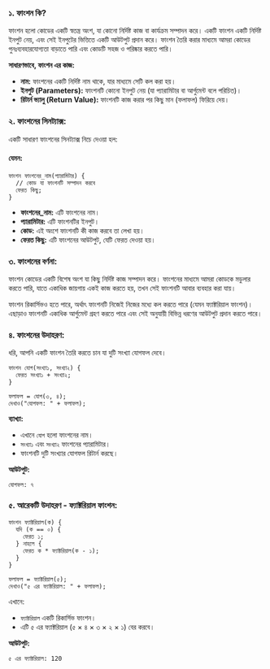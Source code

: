 ### ১. **ফাংশন কি?** 

ফাংশন হলো কোডের একটি স্বতন্ত্র অংশ, যা কোনো নির্দিষ্ট কাজ বা কার্যক্রম সম্পাদন করে। একটি ফাংশন একটি নির্দিষ্ট ইনপুট নেয়, এবং সেই ইনপুটের ভিত্তিতে একটি আউটপুট প্রদান করে। ফাংশন তৈরি করার মাধ্যমে আমরা কোডের পুনঃব্যবহারযোগ্যতা বাড়াতে পারি এবং কোডটি সহজ ও পরিষ্কার করতে পারি।

**সাধারণভাবে, ফাংশন এর কাজ:**

* **নাম:** ফাংশনের একটি নির্দিষ্ট নাম থাকে, যার মাধ্যমে সেটি কল করা হয়।
* **ইনপুট (Parameters):** ফাংশনটি কোনো ইনপুট নেয় (যা প্যারামিটার বা আর্গুমেন্ট বলে পরিচিত)।
* **রিটার্ন ভ্যালু (Return Value):** ফাংশনটি কাজ করার পর কিছু মান (ফলাফল) ফিরিয়ে দেয়।

### ২. **ফাংশনের সিনট্যাক্স:**

একটি সাধারণ ফাংশনের সিনট্যাক্স নিচে দেওয়া হল:

#### **যেমন:**

```text
ফাংশন ফাংশনের_নাম(প্যারামিটার) {
  // কোড যা ফাংশনটি সম্পাদন করবে
  ফেরত কিছু;
}
```

* **ফাংশনের\_নাম:** এটি ফাংশনের নাম।
* **প্যারামিটার:** এটি ফাংশনটির ইনপুট।
* **কোড:** এই অংশে ফাংশনটি কী কাজ করবে তা লেখা হয়।
* **ফেরত কিছু:** এটি ফাংশনের আউটপুট, যেটি ফেরত দেওয়া হয়।

### ৩. **ফাংশনের বর্ণনা:**

ফাংশন কোডের একটি বিশেষ অংশ যা কিছু নির্দিষ্ট কাজ সম্পাদন করে। ফাংশনের মাধ্যমে আমরা কোডকে মডুলার করতে পারি, যাতে একাধিক জায়গায় একই কাজ করতে হয়, তখন সেই ফাংশনটি আবার ব্যবহার করা যায়।

ফাংশন রিকার্সিভও হতে পারে, অর্থাৎ ফাংশনটি নিজেই নিজের মধ্যে কল করতে পারে (যেমন ফ্যাক্টরিয়াল ফাংশন)। এছাড়াও ফাংশনটি একাধিক আর্গুমেন্ট গ্রহণ করতে পারে এবং সেই অনুযায়ী বিভিন্ন ধরণের আউটপুট প্রদান করতে পারে।

### ৪. **ফাংশনের উদাহরণ:**

ধরি, আপনি একটি ফাংশন তৈরি করতে চান যা দুটি সংখ্যা যোগফল দেবে।

```text
ফাংশন যোগ(সংখ্যা১, সংখ্যা২) {
  ফেরত সংখ্যা১ + সংখ্যা২;
}

ফলাফল = যোগ(৩, ৪);
দেখাও("যোগফল: " + ফলাফল);
```

**ব্যাখ্যা:**

* এখানে `যোগ` হলো ফাংশনের নাম।
* `সংখ্যা১` এবং `সংখ্যা২` ফাংশনের প্যারামিটার।
* ফাংশনটি দুটি সংখ্যার যোগফল রিটার্ন করছে।

**আউটপুট:**

```
যোগফল: ৭
```

### ৫. **আরেকটি উদাহরণ - ফ্যাক্টরিয়াল ফাংশন:**

```text
ফাংশন ফ্যাক্টরিয়াল(ক) {
  যদি (ক == ০) {
    ফেরত ১;
  } নাহলে {
    ফেরত ক * ফ্যাক্টরিয়াল(ক - ১);
  }
}

ফলাফল = ফ্যাক্টরিয়াল(৫);
দেখাও("৫ এর ফ্যাক্টরিয়াল: " + ফলাফল);
```

এখানে:

* `ফ্যাক্টরিয়াল` একটি রিকার্সিভ ফাংশন।
* এটি ৫ এর ফ্যাক্টরিয়াল (৫ × ৪ × ৩ × ২ × ১) বের করবে।

**আউটপুট:**

```
৫ এর ফ্যাক্টরিয়াল: 120
```

